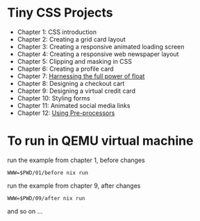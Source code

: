 # Tiny CSS Projects

* Chapter 1: CSS introduction
* Chapter 2: Creating a grid card layout
* Chapter 3: Creating a responsive animated loading screen
* Chapter 4: Creating a responsive web newspaper layout
* Chapter 5: Clipping and masking in CSS
* Chapter 6: Creating a profile card
* Chapter 7: [Harnessing the full power of float](./chapter-07/README.md)
* Chapter 8: Designing a checkout cart
* Chapter 9: Designing a virtual credit card
* Chapter 10: Styling forms
* Chapter 11: Animated social media links
* Chapter 12: [Using Pre-processors](./chapter-12/readme.md)

# To run in QEMU virtual machine

run the example from chapter 1, before changes
```
WWW=$PWD/01/before nix run
```

run the example from chapter 9, after changes
```
WWW=$PWD/09/after nix run
```

and so on ...
